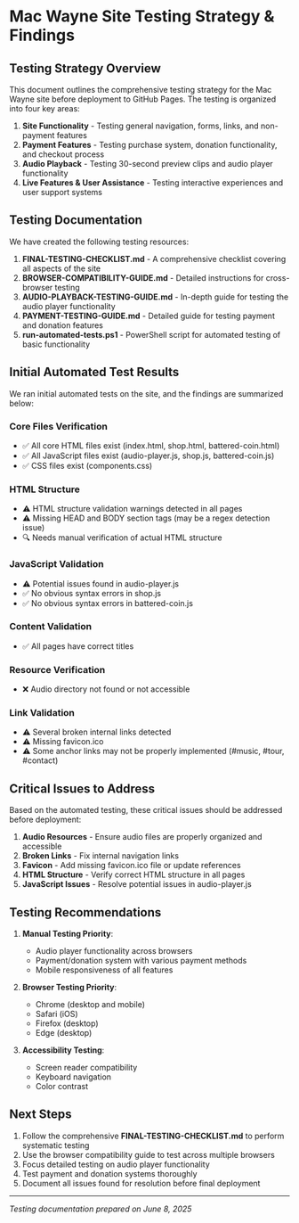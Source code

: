 # Mac Wayne Site Testing Strategy & Findings

## Testing Strategy Overview

This document outlines the comprehensive testing strategy for the Mac Wayne site before deployment to GitHub Pages. The testing is organized into four key areas:

1. **Site Functionality** - Testing general navigation, forms, links, and non-payment features
2. **Payment Features** - Testing purchase system, donation functionality, and checkout process
3. **Audio Playback** - Testing 30-second preview clips and audio player functionality
4. **Live Features & User Assistance** - Testing interactive experiences and user support systems

## Testing Documentation

We have created the following testing resources:

1. **FINAL-TESTING-CHECKLIST.md** - A comprehensive checklist covering all aspects of the site
2. **BROWSER-COMPATIBILITY-GUIDE.md** - Detailed instructions for cross-browser testing
3. **AUDIO-PLAYBACK-TESTING-GUIDE.md** - In-depth guide for testing the audio player functionality
4. **PAYMENT-TESTING-GUIDE.md** - Detailed guide for testing payment and donation features
5. **run-automated-tests.ps1** - PowerShell script for automated testing of basic functionality

## Initial Automated Test Results

We ran initial automated tests on the site, and the findings are summarized below:

### Core Files Verification
- ✅ All core HTML files exist (index.html, shop.html, battered-coin.html)
- ✅ All JavaScript files exist (audio-player.js, shop.js, battered-coin.js)
- ✅ CSS files exist (components.css)

### HTML Structure
- ⚠️ HTML structure validation warnings detected in all pages
- ⚠️ Missing HEAD and BODY section tags (may be a regex detection issue)
- 🔍 Needs manual verification of actual HTML structure

### JavaScript Validation
- ⚠️ Potential issues found in audio-player.js
- ✅ No obvious syntax errors in shop.js
- ✅ No obvious syntax errors in battered-coin.js

### Content Validation
- ✅ All pages have correct titles

### Resource Verification
- ❌ Audio directory not found or not accessible

### Link Validation
- ⚠️ Several broken internal links detected
- ⚠️ Missing favicon.ico
- ⚠️ Some anchor links may not be properly implemented (#music, #tour, #contact)

## Critical Issues to Address

Based on the automated testing, these critical issues should be addressed before deployment:

1. **Audio Resources** - Ensure audio files are properly organized and accessible
2. **Broken Links** - Fix internal navigation links
3. **Favicon** - Add missing favicon.ico file or update references
4. **HTML Structure** - Verify correct HTML structure in all pages
5. **JavaScript Issues** - Resolve potential issues in audio-player.js

## Testing Recommendations

1. **Manual Testing Priority**:
   - Audio player functionality across browsers
   - Payment/donation system with various payment methods
   - Mobile responsiveness of all features

2. **Browser Testing Priority**:
   - Chrome (desktop and mobile)
   - Safari (iOS)
   - Firefox (desktop)
   - Edge (desktop)

3. **Accessibility Testing**:
   - Screen reader compatibility
   - Keyboard navigation
   - Color contrast

## Next Steps

1. Follow the comprehensive **FINAL-TESTING-CHECKLIST.md** to perform systematic testing
2. Use the browser compatibility guide to test across multiple browsers
3. Focus detailed testing on audio player functionality
4. Test payment and donation systems thoroughly
5. Document all issues found for resolution before final deployment

---

*Testing documentation prepared on June 8, 2025*
